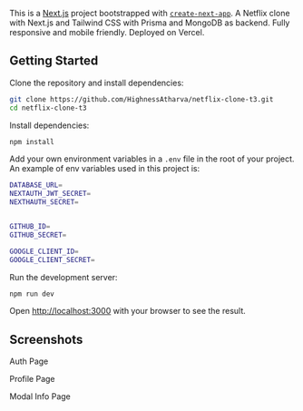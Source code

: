 This is a [Next.js](https://nextjs.org/) project bootstrapped with [`create-next-app`](https://github.com/vercel/next.js/tree/canary/packages/create-next-app). A Netflix clone with Next.js and Tailwind CSS with Prisma and MongoDB as backend. Fully responsive and mobile friendly. Deployed on Vercel.

## Getting Started

Clone the repository and install dependencies:

```bash
git clone https://github.com/HighnessAtharva/netflix-clone-t3.git
cd netflix-clone-t3
```

Install dependencies:

```bash
npm install
```

Add your own environment variables in a `.env` file in the root of your project. An example of env variables used in this project is:

```bash
DATABASE_URL=
NEXTAUTH_JWT_SECRET=
NEXTHAUTH_SECRET=


GITHUB_ID=
GITHUB_SECRET=

GOOGLE_CLIENT_ID=
GOOGLE_CLIENT_SECRET=
```

Run the development server:

```bash
npm run dev
```

Open [http://localhost:3000](http://localhost:3000) with your browser to see the result.

## Screenshots

Auth Page

Profile Page

Modal Info Page
